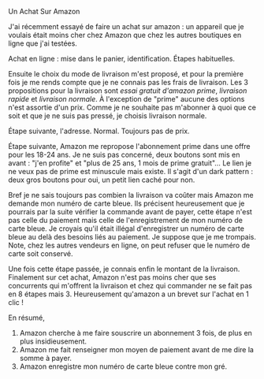 Un Achat Sur Amazon

J'ai récemment essayé de faire un achat sur amazon : un appareil que je voulais était moins cher chez Amazon que chez les autres boutiques en ligne que j'ai testées.

Achat en ligne :
mise dans le panier,
identification.
Étapes habituelles.

Ensuite le choix du mode de livraison m'est proposé, et pour la première fois je me rends compte que je ne connais pas les frais de livraison.
Les 3 propositions pour la livraison sont *essai gratuit d'amazon prime*, *livraison rapide* et *livraison normale*.
À l'exception de "prime" aucune des options n'est assortie d'un prix.
Comme je ne souhaite pas m'abonner à quoi que ce soit et que je ne suis pas pressé, je choisis livraison normale.

Étape suivante, l'adresse. Normal.
Toujours pas de prix.

Étape suivante, Amazon me repropose l'abonnement prime dans une offre pour les 18-24 ans.
Je ne suis pas concerné, deux boutons sont mis en avant : "j'en profite" et "plus de 25 ans, 1 mois de prime gratuit"… Le lien je ne veux pas de prime est minuscule mais existe.
Il s'agit d'un dark pattern : deux gros boutons pour oui, un petit lien caché pour non.

Bref je ne sais toujours pas combien la livraison va coûter mais Amazon me demande mon numéro de carte bleue.
Ils précisent heureusement que je pourrais par la suite vérifier la commande avant de payer, cette étape n'est pas celle du paiement mais celle de l'enregistrement de mon numéro de carte bleue.
Je croyais qu'il était illégal d'enregistrer un numéro de carte bleue au delà des besoins liés au paiement.
Je suppose que je me trompais.
Note, chez les autres vendeurs en ligne, on peut refuser que le numéro de carte soit conservé.

Une fois cette étape passée, je connais enfin le montant de la livraison.
Finalement sur cet achat, Amazon n'est pas moins cher que ses concurrents qui m'offrent la livraison et chez qui commander ne se fait pas en 8 étapes mais 3.
Heureusement qu'amazon a un brevet sur l'achat en 1 clic !

En résumé,

1. Amazon cherche à me faire souscrire un abonnement 3 fois, de plus en plus insidieusement.
2. Amazon me fait renseigner mon moyen de paiement avant de me dire la somme à payer.
3. Amazon enregistre mon numéro de carte bleue contre mon gré.

